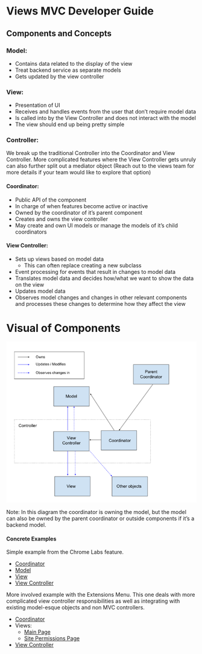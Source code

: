 # Views MVC Developer Guide

## Components and Concepts

### Model:
* Contains data related to the display of the view
* Treat backend service as separate models
* Gets updated by the view controller

### View:
* Presentation of UI
* Receives and handles events from the user that don’t require model data
* Is called into by the View Controller and does not interact with the model
* The view should end up being pretty simple

### Controller:
We break up the traditional Controller into the Coordinator and View Controller. More complicated features where the View Controller gets unruly can also further split out a mediator object (Reach out to the views team for more details if your team would like to explore that option)

#### Coordinator:
* Public API of the component
* In charge of when features become active or inactive
* Owned by the coordinator of it’s parent component
* Creates and owns the view controller
* May create and own UI models or manage the models of it’s child coordinators

#### View Controller:
* Sets up views based on model data
    * This can often replace creating a new subclass
* Event processing for events that result in changes to model data
* Translates model data and decides how/what we want to show the data on the view
* Updates model data
* Observes model changes and changes in other relevant components and processes these changes to determine how they affect the view

# Visual of Components
![visual of components](images/mvc_visual_of_components.png)

Note: In this diagram the coordinator is owning the model, but the model can also be owned by the parent coordinator or outside components if it’s a backend model.

#### Concrete Examples
Simple example from the Chrome Labs feature.
* [Coordinator](https://source.chromium.org/chromium/chromium/src/+/main:chrome/browser/ui/views/toolbar/chrome_labs/chrome_labs_coordinator.h)
* [Model](https://source.chromium.org/chromium/chromium/src/+/main:chrome/browser/ui/toolbar/chrome_labs/chrome_labs_model.h)
* [View](https://source.chromium.org/chromium/chromium/src/+/main:chrome/browser/ui/views/toolbar/chrome_labs/chrome_labs_bubble_view.h)
* [View Controller](https://source.chromium.org/chromium/chromium/src/+/main:chrome/browser/ui/views/toolbar/chrome_labs/chrome_labs_view_controller.h)


More involved example with the Extensions Menu. This one deals with more complicated view controller responsibilities as well as integrating with existing model-esque objects and non MVC controllers.

* [Coordinator](https://source.chromium.org/chromium/chromium/src/+/main:chrome/browser/ui/views/extensions/extensions_menu_coordinator.h)
* Views:
    * [Main Page](https://source.chromium.org/chromium/chromium/src/+/refs/heads/main:chrome/browser/ui/views/extensions/extensions_menu_main_page_view.h)
    * [Site Permissions Page](https://source.chromium.org/chromium/chromium/src/+/refs/heads/main:chrome/browser/ui/views/extensions/extensions_menu_site_permissions_page_view.h)
* [View Controller](https://source.chromium.org/chromium/chromium/src/+/refs/heads/main:chrome/browser/ui/views/extensions/extensions_menu_view_controller.h)
